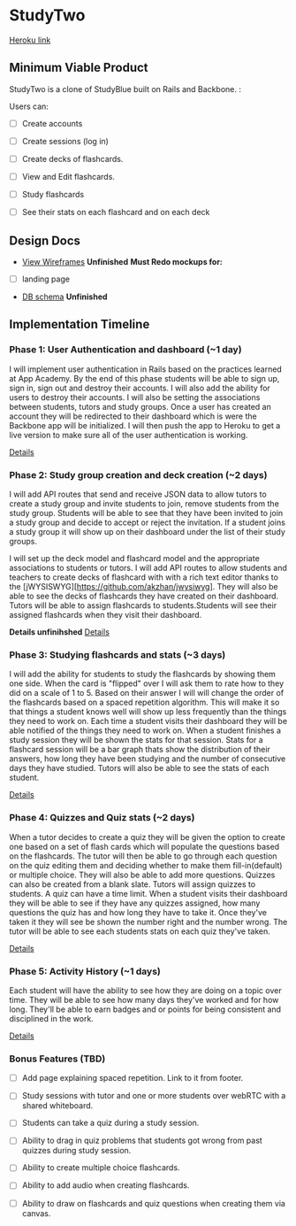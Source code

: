 # StudyTwo

[Heroku link][heroku]

[heroku]: https://studytwo.herokuapp.com/

## Minimum Viable Product
StudyTwo is a clone of StudyBlue built on Rails and Backbone. :

<!-- This is a Markdown checklist. Use it to keep track of your progress! -->
Users can:
- [ ] Create accounts
- [ ] Create sessions (log in)
- [ ] Create decks of flashcards.
- [ ] View and Edit flashcards.
- [ ] Study flashcards
- [ ] See their stats on each flashcard and on each deck 



## Design Docs
* [View Wireframes][views] __Unfinished__
__Must Redo mockups for:__
- [ ] landing page

* [DB schema][schema] __Unfinished__

[views]: ./docs/views.md
[schema]: ./docs/schema.md

## Implementation Timeline

### Phase 1: User Authentication and dashboard (~1 day)
I will implement user authentication in Rails based on the practices learned at
App Academy. By the end of this phase students will be able to sign up,
sign in, sign out and destroy their accounts. I will also add the ability for users to
destroy their accounts. I will also be setting the associations between students, tutors
and study groups. Once a user has created an account they will be redirected to their
dashboard which is were the Backbone app will be initialized. I will then push the app to
Heroku to get a live version to make sure all of the user authentication is working.

[Details][phase-one]

### Phase 2: Study group creation and deck creation   (~2 days)
I will add API routes that send and receive JSON data to allow tutors
to create a study group and invite students to join, remove students from the study group.
Students will be able to see that they have been invited to join a study group and decide
to accept or reject the invitation. If a student joins a study group it will show up on
their dashboard under the list of their study groups.

I will set up the deck model and flashcard model and the appropriate associations to
students or tutors. I will add API routes to allow students and teachers to create decks
of flashcard with with a rich text editor thanks to the
[jWYSISWYG][https://github.com/akzhan/jwysiwyg]. They will also be able to see the decks
of flashcards they have created on their dashboard. Tutors will be able to assign
flashcards to students.Students will see their assigned flashcards when they visit their
dashboard.

__Details unfinihshed__
[Details][phase-two]

### Phase 3: Studying flashcards and stats (~3 days)
I will add the ability for students to study the flashcards by showing them one side. When
the card is "flipped" over I will ask them to rate how to they did on a scale of 1 to 5.
Based on their answer I will will change the order of the flashcards based on a spaced
repetition algorithm. This will make it so that things a student knows well will show up
less frequently than the things they need to work on. Each time a student visits their
dashboard they will be able notified of the things they need to work on. When a student
finishes a study session they will be shown the stats for that session. Stats for a
flashcard session will be a bar graph thats show the distribution of their answers, how
long they have been studying and the number of consecutive days they have studied. Tutors
will also be able to see the stats of each student.


[Details][phase-three]

### Phase 4: Quizzes and Quiz stats (~2 days)
When a tutor decides to create a quiz they will be given the option to create one based on
a set of flash cards which will populate the questions based on the flashcards. The tutor
will then be able to go through each question on the quiz editing them and  deciding
whether to make them fill-in(default) or multiple choice. They will also be able to add
more questions. Quizzes can also be created from a blank slate. Tutors will assign quizzes
to students. A quiz can have a time limit. When a student visits their dashboard they will
be able to see if they have any quizzes assigned, how many questions the quiz has and how
long they have to take it. Once they've taken it they will see be shown the number right
and the number wrong. The tutor will be able to see each students stats on each quiz
they've taken.

[Details][phase-four]

### Phase 5: Activity History (~1 days)
Each student will have the ability to see how they are doing on a topic over time. They
will be able to see how many days they've worked and for how long. They'll be able to earn
badges and or points for being consistent and disciplined in the work.

[Details][phase-five]

### Bonus Features (TBD)
- [ ] Add page explaining spaced repetition. Link to it from footer.
- [ ] Study sessions with tutor and one or more students over webRTC with a shared whiteboard.
- [ ] Students can take a quiz during a study session.
- [ ] Ability to drag in quiz problems that students got wrong from past quizzes during study session.
- [ ] Ability to create multiple choice flashcards.
- [ ] Ability to add audio when creating flashcards.
- [ ] Ability to draw on flashcards and quiz questions when creating them via canvas.



[phase-one]: ./docs/phases/phase1.md
[phase-two]: ./docs/phases/phase2.md
[phase-three]: ./docs/phases/phase3.md
[phase-four]: ./docs/phases/phase4.md
[phase-five]: ./docs/phases/phase5.md
